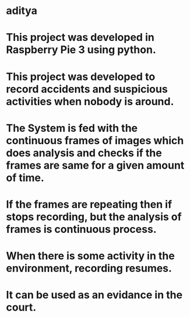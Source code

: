 # aditya

#	This project was developed in Raspberry Pie 3 using python. 

#	This project was developed to record accidents and suspicious activities when nobody is around.

#	 The System is fed with the continuous frames of images which does analysis and checks if the frames are same for a given amount of time. 

#	If the frames are repeating then if stops recording, but the analysis of frames is continuous process. 

#	When there is some activity in the environment, recording resumes.

# It can be used as an evidance in the court. 
